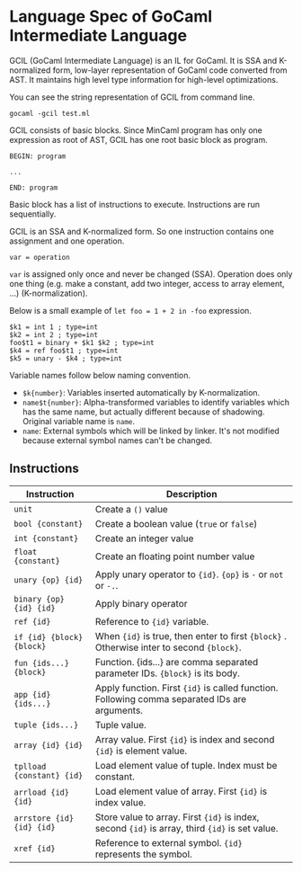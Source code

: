 Language Spec of GoCaml Intermediate Language
=============================================

GCIL (GoCaml Intermediate Language) is an IL for GoCaml. It is SSA and K-normalized form, low-layer representation of GoCaml code converted from AST. It maintains high level type information for high-level optimizations.

You can see the string representation of GCIL from command line.

```
gocaml -gcil test.ml
```

GCIL consists of basic blocks. Since MinCaml program has only one expression as root of AST, GCIL has one root basic block as program.

```
BEGIN: program

...

END: program
```

Basic block has a list of instructions to execute. Instructions are run sequentially.

GCIL is an SSA and K-normalized form. So one instruction contains one assignment and one operation.

```
var = operation
```

`var` is assigned only once and never be changed (SSA). Operation does only one thing (e.g. make a constant, add two integer, access to array element, ...) (K-normalization).


Below is a small example of `let foo = 1 + 2 in -foo` expression.

```
$k1 = int 1 ; type=int
$k2 = int 2 ; type=int
foo$t1 = binary + $k1 $k2 ; type=int
$k4 = ref foo$t1 ; type=int
$k5 = unary - $k4 ; type=int
```

Variable names follow below naming convention.

- `$k{number}`: Variables inserted automatically by K-normalization.
- `name$t{number}`: Alpha-transformed variables to identify variables which has the same name, but actually different because of shadowing. Original variable name is `name`.
- `name`: External symbols which will be linked by linker. It's not modified because external symbol names can't be changed.

## Instructions

| Instruction | Description |
|--------|---------------------|
| `unit` | Create a `()` value |
| `bool {constant}` | Create a boolean value (`true` or `false`) |
| `int {constant}` | Create an integer value |
| `float {constant}` | Create an floating point number value |
| `unary {op} {id}` | Apply unary operator to `{id}`. `{op}` is `-` or `not` or `-.`. |
| `binary {op} {id} {id}` | Apply binary operator |
| `ref {id}` | Reference to `{id}` variable. |
| `if {id} {block} {block}` | When `{id}` is true, then enter to first `{block}` . Otherwise inter to second `{block}`. |
| `fun {ids...} {block}` | Function. {ids...} are comma separated parameter IDs. `{block}` is its body. |
| `app {id} {ids...}` | Apply function. First `{id}` is called function. Following comma separated IDs are arguments. |
| `tuple {ids...}` | Tuple value. |
| `array {id} {id}` | Array value. First `{id}` is index and second `{id}` is element value. |
| `tplload {constant} {id}` | Load element value of tuple. Index must be constant. |
| `arrload {id} {id}` | Load element value of array. First `{id}` is index value.|
| `arrstore {id} {id} {id}` | Store value to array. First `{id}` is index, second `{id}` is array, third `{id}` is set value. |
| `xref {id}` | Reference to external symbol. `{id}` represents the symbol. |

